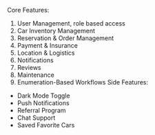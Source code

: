 Core Features:
1. User Management, role based access
2. Car Inventory Management
3. Reservation & Order Management
4. Payment & Insurance
5. Location & Logistics
6. Notifications
7. Reviews
8. Maintenance 
9. Enumeration-Based Workflows
Side Features:
- Dark Mode Toggle
- Push Notifications
- Referral Program
- Chat Support
- Saved Favorite Cars
